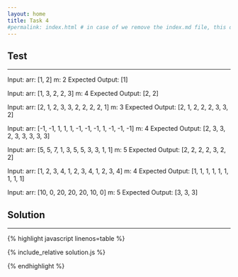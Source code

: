 ```yaml
---
layout: home
title: Task 4
#permalink: index.html # in case of we remove the index.md file, this doc will be the index page
---
```


<div class="row">
<div class="columnStmt" markdown="1">

## Test
------

Input:
arr: [1, 2]
m: 2
Expected Output:
[1]

Input:
arr: [1, 3, 2, 2, 3]
m: 4
Expected Output:
[2, 2]

Input:
arr: [2, 1, 2, 3, 3, 2, 2, 2, 2, 1]
m: 3
Expected Output:
[2, 1, 2, 2, 2, 3, 3, 2]

Input:
arr: [-1, -1, 1, 1, 1, -1, -1, -1, 1, -1, -1, -1]
m: 4
Expected Output:
[2, 3, 3, 2, 3, 3, 3, 3, 3]

Input:
arr: [5, 5, 7, 1, 3, 5, 5, 3, 3, 1, 1]
m: 5
Expected Output:
[2, 2, 2, 2, 3, 2, 2]

Input:
arr: [1, 2, 3, 4, 1, 2, 3, 4, 1, 2, 3, 4]
m: 4
Expected Output:
[1, 1, 1, 1, 1, 1, 1, 1, 1]

Input:
arr: [10, 0, 20, 20, 20, 10, 0]
m: 5
Expected Output:
[3, 3, 3]

</div>
<div class="columnSol" markdown="1">

## Solution
------

{% highlight javascript linenos=table %}

{% include_relative solution.js %}

{% endhighlight %}

</div>
</div>